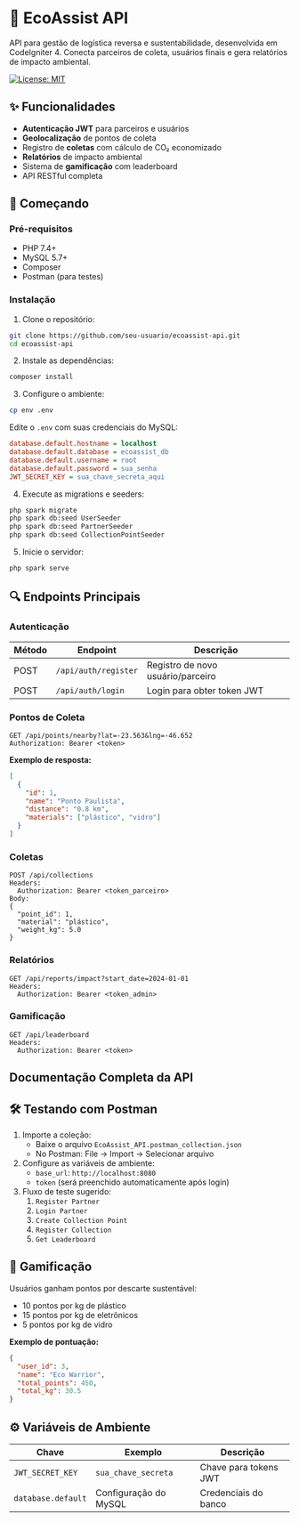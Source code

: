# 🌱 EcoAssist API

API para gestão de logística reversa e sustentabilidade, desenvolvida em CodeIgniter 4. Conecta parceiros de coleta, usuários finais e gera relatórios de impacto ambiental.

[![License: MIT](https://img.shields.io/badge/License-MIT-green.svg)](https://opensource.org/licenses/MIT)

## ✨ Funcionalidades

- **Autenticação JWT** para parceiros e usuários
- **Geolocalização** de pontos de coleta
- Registro de **coletas** com cálculo de CO₂ economizado
- **Relatórios** de impacto ambiental
- Sistema de **gamificação** com leaderboard
- API RESTful completa

## 🚀 Começando

### Pré-requisitos

- PHP 7.4+
- MySQL 5.7+
- Composer
- Postman (para testes)

### Instalação

1. Clone o repositório:
```bash
git clone https://github.com/seu-usuario/ecoassist-api.git
cd ecoassist-api
```

2. Instale as dependências:
```bash
composer install
```

3. Configure o ambiente:
```bash
cp env .env
```

Edite o `.env` com suas credenciais do MySQL:
```ini
database.default.hostname = localhost
database.default.database = ecoassist_db
database.default.username = root
database.default.password = sua_senha
JWT_SECRET_KEY = sua_chave_secreta_aqui
```

4. Execute as migrations e seeders:
```bash
php spark migrate
php spark db:seed UserSeeder
php spark db:seed PartnerSeeder
php spark db:seed CollectionPointSeeder
```

5. Inicie o servidor:
```bash
php spark serve
```

## 🔍 Endpoints Principais

### Autenticação

| Método | Endpoint | Descrição |
|--------|----------|-----------|
| POST | `/api/auth/register` | Registro de novo usuário/parceiro |
| POST | `/api/auth/login` | Login para obter token JWT |

### Pontos de Coleta

```http
GET /api/points/nearby?lat=-23.563&lng=-46.652
Authorization: Bearer <token>
```

**Exemplo de resposta:**
```json
[
  {
    "id": 1,
    "name": "Ponto Paulista",
    "distance": "0.8 km",
    "materials": ["plástico", "vidro"]
  }
]
```

### Coletas

```http
POST /api/collections
Headers: 
  Authorization: Bearer <token_parceiro>
Body:
{
  "point_id": 1,
  "material": "plástico",
  "weight_kg": 5.0
}
```

### Relatórios

```http
GET /api/reports/impact?start_date=2024-01-01
Headers:
  Authorization: Bearer <token_admin>
```

### Gamificação

```http
GET /api/leaderboard
Headers:
  Authorization: Bearer <token>
```

## Documentação Completa da API

## 🛠 Testando com Postman

1. Importe a coleção:
   * Baixe o arquivo `EcoAssist_API.postman_collection.json`
   * No Postman: File → Import → Selecionar arquivo
2. Configure as variáveis de ambiente:
   * `base_url`: `http://localhost:8080`
   * `token` (será preenchido automaticamente após login)
3. Fluxo de teste sugerido:
   1. `Register Partner`
   2. `Login Partner`
   3. `Create Collection Point`
   4. `Register Collection`
   5. `Get Leaderboard`

## 🌟 Gamificação

Usuários ganham pontos por descarte sustentável:
* 10 pontos por kg de plástico
* 15 pontos por kg de eletrônicos
* 5 pontos por kg de vidro

**Exemplo de pontuação:**
```json
{
  "user_id": 3,
  "name": "Eco Warrior",
  "total_points": 450,
  "total_kg": 30.5
}
```

## ⚙️ Variáveis de Ambiente

| Chave | Exemplo | Descrição |
|-------|---------|-----------|
| `JWT_SECRET_KEY` | `sua_chave_secreta` | Chave para tokens JWT |
| `database.default` | Configuração do MySQL | Credenciais do banco |


